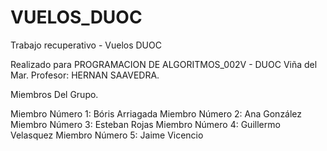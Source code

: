 # VUELOS_DUOC
Trabajo recuperativo - Vuelos DUOC

Realizado para PROGRAMACION DE ALGORITMOS_002V - DUOC Viña del Mar.
Profesor: HERNAN SAAVEDRA.

Miembros Del Grupo.

Miembro Número 1:    Bóris Arriagada
Miembro Número 2:    Ana González
Miembro Número 3:    Esteban Rojas
Miembro Número 4:    Guillermo Velasquez
Miembro Número 5:    Jaime Vicencio
